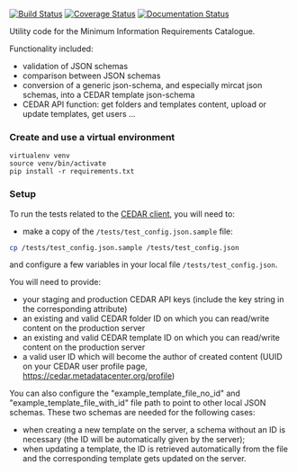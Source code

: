 
[![Build Status](https://travis-ci.org/FAIRsharing/jsonldschema.svg?branch=master)](https://travis-ci.org/FAIRsharing/jsonldschema)
[![Coverage Status](https://coveralls.io/repos/github/FAIRsharing/jsonldschema/badge.svg?branch=master)](https://coveralls.io/github/FAIRsharing/jsonldschema?branch=master)
[![Documentation Status](https://readthedocs.org/projects/jsonldschema/badge/?version=docs)](https://jsonldschema.readthedocs.io/en/latest/?badge=latest)

Utility code for the Minimum Information Requirements Catalogue.

Functionality included:
 - validation of JSON schemas
 - comparison between JSON schemas
 - conversion of a generic json-schema, and especially mircat json schemas, into a CEDAR template json-schema
 - CEDAR API function: get folders and templates content, upload or update templates, get users ...

### Create and use a virtual environment

```
virtualenv venv
source venv/bin/activate
pip install -r requirements.txt
```

### Setup

To run the tests related to the [CEDAR client](https://github.com/FAIRsharing/jsonldschema/tree/master/tests/integration), you will need to:

- make a copy of the ```/tests/test_config.json.sample``` file:

```bash
cp /tests/test_config.json.sample /tests/test_config.json
```
 
and configure a few variables in your local file ```/tests/test_config.json```.

You will need to provide:
- your staging and production CEDAR API keys (include the key string in the corresponding attribute)
- an existing and valid CEDAR folder ID on which you can read/write content on the production server
- an existing and valid CEDAR template ID on which you can read/write content on the production server
- a valid user ID which will become the author of created content (UUID on your CEDAR user profile page, https://cedar.metadatacenter.org/profile)


You can also configure the "example_template_file_no_id" and "example_template_file_with_id" file path to point to 
other local JSON schemas. These two schemas are needed for the following cases:

- when creating a new template on the server, a schema without an ID is necessary (the ID will
be automatically given by the server); 
- when updating a template, the ID is retrieved automatically from the file and 
the corresponding template gets updated on the server.
